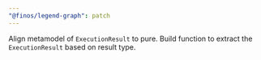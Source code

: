 ```yaml
---
"@finos/legend-graph": patch
---
```


Align metamodel of `ExecutionResult` to pure. Build function to extract the `ExecutionResult` based on result type. 